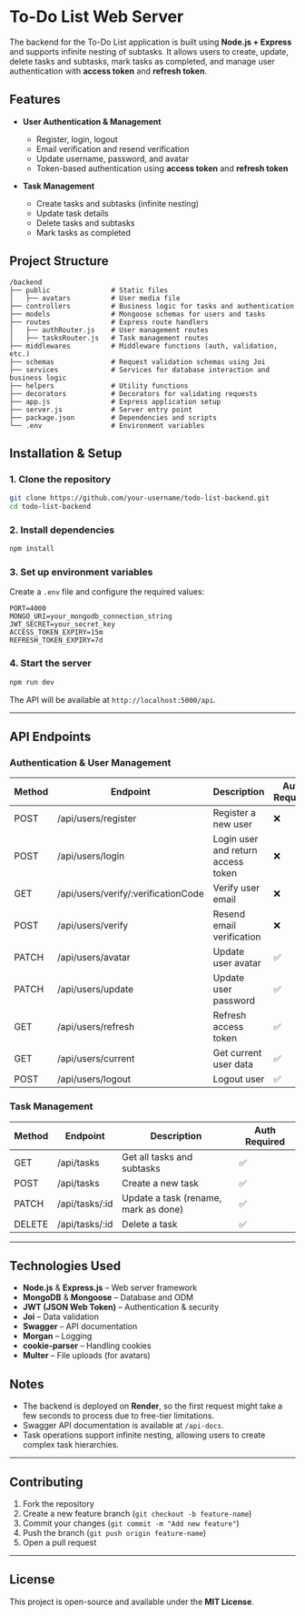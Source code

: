 # To-Do List Web Server  

The backend for the To-Do List application is built using **Node.js + Express** and supports infinite nesting of subtasks. It allows users to create, update, delete tasks and subtasks, mark tasks as completed, and manage user authentication with **access token** and **refresh token**.

## Features  

- **User Authentication & Management**  
  - Register, login, logout  
  - Email verification and resend verification  
  - Update username, password, and avatar  
  - Token-based authentication using **access token** and **refresh token**  

- **Task Management**  
  - Create tasks and subtasks (infinite nesting)  
  - Update task details  
  - Delete tasks and subtasks  
  - Mark tasks as completed  


## Project Structure  

```plaintext
/backend
├── public               # Static files
│   ├── avatars          # User media file
├── controllers          # Business logic for tasks and authentication
├── models               # Mongoose schemas for users and tasks
├── routes               # Express route handlers
│   ├── authRouter.js    # User management routes
│   ├── tasksRouter.js   # Task management routes
├── middlewares          # Middleware functions (auth, validation, etc.)
├── schemas              # Request validation schemas using Joi
├── services             # Services for database interaction and business logic
├── helpers              # Utility functions
├── decorators           # Decorators for validating requests
├── app.js               # Express application setup
├── server.js            # Server entry point
├── package.json         # Dependencies and scripts
└── .env                 # Environment variables  
```

## Installation & Setup  

### 1. Clone the repository  

```sh
git clone https://github.com/your-username/todo-list-backend.git
cd todo-list-backend
```

### 2. Install dependencies  

```sh
npm install
```

### 3. Set up environment variables  

Create a `.env` file and configure the required values:

```
PORT=4000
MONGO_URI=your_mongodb_connection_string
JWT_SECRET=your_secret_key
ACCESS_TOKEN_EXPIRY=15m
REFRESH_TOKEN_EXPIRY=7d
```

### 4. Start the server  

```sh
npm run dev
```

The API will be available at `http://localhost:5000/api`.

---

## API Endpoints  

### **Authentication & User Management**  

| Method | Endpoint                         | Description                            | Auth Required |
|--------|----------------------------------|----------------------------------------|--------------|
| POST   | /api/users/register             | Register a new user                    | ❌           |
| POST   | /api/users/login                | Login user and return access token     | ❌           |
| GET    | /api/users/verify/:verificationCode | Verify user email                     | ❌           |
| POST   | /api/users/verify               | Resend email verification              | ❌           |
| PATCH  | /api/users/avatar               | Update user avatar                     | ✅           |
| PATCH  | /api/users/update               | Update user password                   | ✅           |
| GET    | /api/users/refresh              | Refresh access token                   | ✅           |
| GET    | /api/users/current              | Get current user data                  | ✅           |
| POST   | /api/users/logout               | Logout user                            | ✅           |

### **Task Management**  

| Method | Endpoint          | Description                        | Auth Required |
|--------|------------------|----------------------------------|--------------|
| GET    | /api/tasks       | Get all tasks and subtasks       | ✅           |
| POST   | /api/tasks       | Create a new task                | ✅           |
| PATCH  | /api/tasks/:id   | Update a task (rename, mark as done) | ✅   |
| DELETE | /api/tasks/:id   | Delete a task                    | ✅           |

---

## Technologies Used  

- **Node.js** & **Express.js** – Web server framework  
- **MongoDB** & **Mongoose** – Database and ODM  
- **JWT (JSON Web Token)** – Authentication & security  
- **Joi** – Data validation  
- **Swagger** – API documentation  
- **Morgan** – Logging  
- **cookie-parser** – Handling cookies  
- **Multer** – File uploads (for avatars)  

## Notes  

- The backend is deployed on **Render**, so the first request might take a few seconds to process due to free-tier limitations.  
- Swagger API documentation is available at `/api-docs`.  
- Task operations support infinite nesting, allowing users to create complex task hierarchies.  

---

## Contributing  

1. Fork the repository  
2. Create a new feature branch (`git checkout -b feature-name`)  
3. Commit your changes (`git commit -m "Add new feature"`)  
4. Push the branch (`git push origin feature-name`)  
5. Open a pull request  

---

## License  

This project is open-source and available under the **MIT License**.

